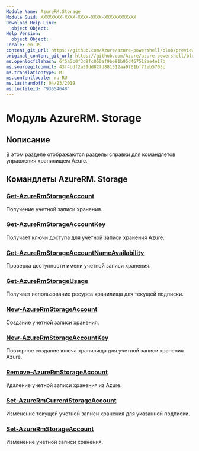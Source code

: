 ```yaml
---
Module Name: AzureRM.Storage
Module Guid: XXXXXXXX-XXXX-XXXX-XXXX-XXXXXXXXXXXX
Download Help Link:
  object Object: 
Help Version:
  object Object: 
Locale: en-US
content_git_url: https://github.com/Azure/azure-powershell/blob/preview/src/ResourceManager/Storage/Stack/Commands.Management.Storage/help/AzureRM.Storage.md
original_content_git_url: https://github.com/Azure/azure-powershell/blob/preview/src/ResourceManager/Storage/Stack/Commands.Management.Storage/help/AzureRM.Storage.md
ms.openlocfilehash: 6f5a5c0f3d8fc050af9be91b95d467518ae4e17b
ms.sourcegitcommit: 43f4bdf2a59dd82fd881512aa9761bf72eb5703c
ms.translationtype: MT
ms.contentlocale: ru-RU
ms.lasthandoff: 04/23/2019
ms.locfileid: "93554648"
---
```

# Модуль AzureRM. Storage
## Nописание
В этом разделе отображаются разделы справки для командлетов управления хранилищем Azure.

## Командлеты AzureRM. Storage
### [Get-AzureRmStorageAccount](Get-AzureRmStorageAccount.md)
Получение учетной записи хранения.

### [Get-AzureRmStorageAccountKey](Get-AzureRmStorageAccountKey.md)
Получает ключи доступа для учетной записи хранения Azure.

### [Get-AzureRmStorageAccountNameAvailability](Get-AzureRmStorageAccountNameAvailability.md)
Проверка доступности имени учетной записи хранения.

### [Get-AzureRmStorageUsage](Get-AzureRmStorageUsage.md)
Получает использование ресурса хранилища для текущей подписки.

### [New-AzureRmStorageAccount](New-AzureRmStorageAccount.md)
Создание учетной записи хранения.

### [New-AzureRmStorageAccountKey](New-AzureRmStorageAccountKey.md)
Повторное создание ключа хранилища для учетной записи хранения Azure.

### [Remove-AzureRmStorageAccount](Remove-AzureRmStorageAccount.md)
Удаление учетной записи хранения из Azure.

### [Set-AzureRmCurrentStorageAccount](Set-AzureRmCurrentStorageAccount.md)
Изменение текущей учетной записи хранения для указанной подписки.

### [Set-AzureRmStorageAccount](Set-AzureRmStorageAccount.md)
Изменение учетной записи хранения.

